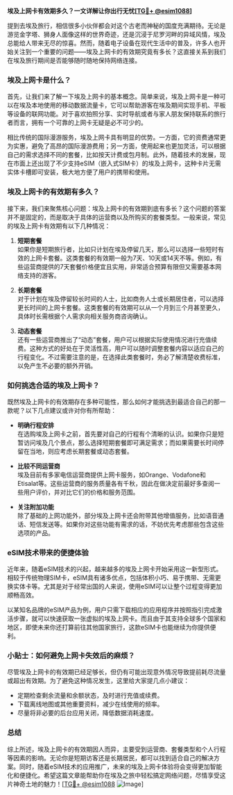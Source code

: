 **埃及上网卡有效期多久？一文详解让你出行无忧[[TG💪+ @esim1088](https://t.me/s/esim1088)]**

提到去埃及旅行，相信很多小伙伴都会对这个古老而神秘的国度充满期待。无论是游览金字塔、狮身人面像这样的世界奇迹，还是沉浸于尼罗河畔的异域风情，埃及总能给人带来无尽的惊喜。然而，随着电子设备在现代生活中的普及，许多人也开始关注到一个重要的问题——埃及上网卡的有效期究竟有多长？这直接关系到我们在埃及旅行期间是否能够随时随地保持网络连接。

### 埃及上网卡是什么？

首先，让我们来了解一下埃及上网卡的基本概念。简单来说，埃及上网卡是一种可以在埃及本地使用的移动数据流量卡，它可以帮助游客在埃及期间实现手机、平板等设备的联网功能。对于喜欢拍照分享、实时导航或者与家人朋友保持联系的旅行者而言，拥有一个可靠的上网卡无疑是必不可少的。

相比传统的国际漫游服务，埃及上网卡具有明显的优势。一方面，它的资费通常更为实惠，避免了高昂的国际漫游费用；另一方面，使用起来也更加灵活，可以根据自己的需求选择不同的套餐，比如按天计费或包月制。此外，随着技术的发展，现在市面上还出现了不少支持eSIM（嵌入式SIM卡）的埃及上网卡，这种卡片无需实体卡槽即可安装，极大地方便了用户的携带和使用。

### 埃及上网卡的有效期有多久？

接下来，我们来聚焦核心问题：埃及上网卡的有效期到底有多长？这个问题的答案并不是固定的，而是取决于具体的运营商以及所购买的套餐类型。一般来说，常见的埃及上网卡有效期有以下几种情况：

1. **短期套餐**  
   如果你是短期旅行者，比如只计划在埃及停留几天，那么可以选择一些短时有效的上网卡套餐。这类套餐的有效期一般为7天、10天或14天不等。例如，有些运营商提供的7天套餐价格便宜且实用，非常适合预算有限但又需要基本网络支持的游客。

2. **长期套餐**  
   对于计划在埃及停留较长时间的人士，比如商务人士或长期居住者，可以选择更长时间的上网卡套餐。这类套餐的有效期可以从一个月到三个月甚至更久，具体时长需根据个人需求向相关服务商咨询确认。

3. **动态套餐**  
   还有一些运营商推出了“动态”套餐，用户可以根据实际使用情况进行充值续费。这种方式的好处在于灵活性高，用户可以随时调整套餐内容以适应自己的行程变化。不过需要注意的是，在选择此类套餐时，务必了解清楚收费标准，以免产生不必要的额外开销。

### 如何挑选合适的埃及上网卡？

既然埃及上网卡的有效期存在多种可能性，那么如何才能挑选到最适合自己的那一款呢？以下几点建议或许对你有所帮助：

- **明确行程安排**  
  在选购埃及上网卡之前，首先要对自己的行程有个清晰的认识。如果你只是短暂访问埃及几个景点，那么选择短期套餐即可满足需求；而如果需要长时间停留在当地，则应考虑长期套餐或动态套餐。

- **比较不同运营商**  
  埃及目前有多家电信运营商提供上网卡服务，如Orange、Vodafone和Etisalat等。这些运营商的服务质量各有千秋，因此在做决定前最好多查阅一些用户评价，并对比它们的价格和服务范围。

- **关注附加功能**  
  除了基础的上网功能外，部分埃及上网卡还会附带其他增值服务，比如语音通话、短信发送等。如果你对这些功能有需求的话，不妨优先考虑那些包含这些选项的产品。

### eSIM技术带来的便捷体验

近年来，随着eSIM技术的兴起，越来越多的埃及上网卡开始采用这一新型形式。相较于传统物理SIM卡，eSIM具有诸多优点，包括体积小巧、易于携带、无需更换实体卡等。尤其是对于经常出国的人来说，使用eSIM可以让整个过程变得更加顺畅高效。

以某知名品牌的eSIM产品为例，用户只需下载相应的应用程序并按照指引完成激活步骤，就可以快速获取一张虚拟的埃及上网卡。而且由于其支持全球多个国家和地区，即使未来你还打算前往其他国家旅行，这款eSIM卡也能继续为你提供便利。

### 小贴士：如何避免上网卡失效后的麻烦？

尽管埃及上网卡的有效期已经足够长，但仍有可能出现意外情况导致提前耗尽流量或超出有效期。为了避免这种情况发生，这里给大家提几点小建议：

- 定期检查剩余流量和余额状态，及时进行充值或续费。
- 下载离线地图或其他重要资料，减少在线使用的频率。
- 尽量将非必要的后台应用关闭，降低数据消耗速度。

### 总结

综上所述，埃及上网卡的有效期因人而异，主要受到运营商、套餐类型和个人行程等因素的影响。无论你是短期访客还是长期居民，都可以找到适合自己的解决方案。同时，随着eSIM技术的应用推广，未来的埃及上网卡体验将会变得更加智能化和便捷化。希望这篇文章能帮助你在埃及之旅中轻松搞定网络问题，尽情享受这片神奇土地的魅力！[[TG💪+ @esim1088](https://t.me/s/esim1088) ![Image](https://i.postimg.cc/4NQfJmqS/Snipaste-2025-05-13-00-14-12.png)]